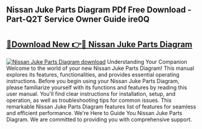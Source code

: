 ## Nissan Juke Parts Diagram PDf Free Download - Part-Q2T Service Owner Guide ire0Q

# <h2><a href="http://dftb15o.blite.top/?on=Nissan+Juke+Parts+Diagram">🔗Download New 👉🔴 Nissan Juke Parts Diagram</a></h2>

[![Nissan Juke Parts Diagram download](https://i.imgur.com/lujVjoI.png)](http://dftb15o.blite.top/?on=Nissan+Juke+Parts+Diagram)
Understanding Your Companion Welcome to the world of your new Nissan Juke Parts Diagram! This manual explores its features, functionalities, and provides essential operating instructions. Before you begin using your Nissan Juke Parts Diagram, please familiarize yourself with its functions and features by reading this user manual. You'll find clear instructions for installation, setup, and operation, as well as troubleshooting tips for common issues. This remarkable Nissan Juke Parts Diagram features list of features for seamless and efficient performance. We're Here to Guide You Nissan Juke Parts Diagram. We are committed to providing you with comprehensive support.
